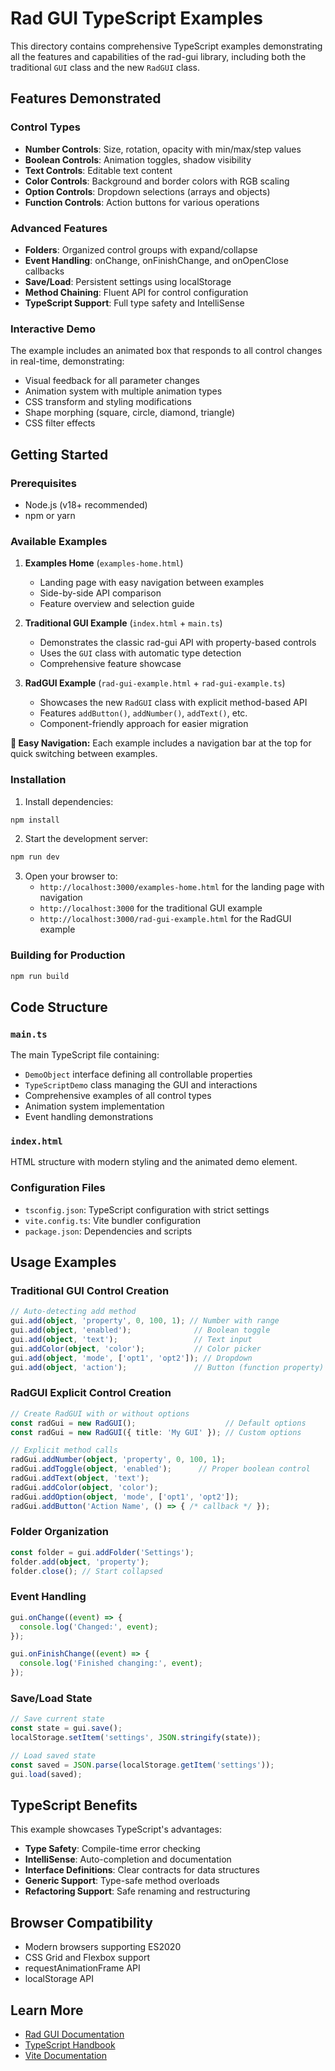 # Rad GUI TypeScript Examples

This directory contains comprehensive TypeScript examples demonstrating all the features and capabilities of the rad-gui library, including both the traditional `GUI` class and the new `RadGUI` class.

## Features Demonstrated

### Control Types
- **Number Controls**: Size, rotation, opacity with min/max/step values
- **Boolean Controls**: Animation toggles, shadow visibility
- **Text Controls**: Editable text content
- **Color Controls**: Background and border colors with RGB scaling
- **Option Controls**: Dropdown selections (arrays and objects)
- **Function Controls**: Action buttons for various operations

### Advanced Features
- **Folders**: Organized control groups with expand/collapse
- **Event Handling**: onChange, onFinishChange, and onOpenClose callbacks
- **Save/Load**: Persistent settings using localStorage
- **Method Chaining**: Fluent API for control configuration
- **TypeScript Support**: Full type safety and IntelliSense

### Interactive Demo
The example includes an animated box that responds to all control changes in real-time, demonstrating:
- Visual feedback for all parameter changes
- Animation system with multiple animation types
- CSS transform and styling modifications
- Shape morphing (square, circle, diamond, triangle)
- CSS filter effects

## Getting Started

### Prerequisites
- Node.js (v18+ recommended)
- npm or yarn

### Available Examples

1. **Examples Home** (`examples-home.html`)
   - Landing page with easy navigation between examples
   - Side-by-side API comparison
   - Feature overview and selection guide

2. **Traditional GUI Example** (`index.html` + `main.ts`)
   - Demonstrates the classic rad-gui API with property-based controls
   - Uses the `GUI` class with automatic type detection
   - Comprehensive feature showcase

3. **RadGUI Example** (`rad-gui-example.html` + `rad-gui-example.ts`)
   - Showcases the new `RadGUI` class with explicit method-based API
   - Features `addButton()`, `addNumber()`, `addText()`, etc.
   - Component-friendly approach for easier migration

**🧭 Easy Navigation:** Each example includes a navigation bar at the top for quick switching between examples.

### Installation

1. Install dependencies:
```bash
npm install
```

2. Start the development server:
```bash
npm run dev
```

3. Open your browser to:
   - `http://localhost:3000/examples-home.html` for the landing page with navigation
   - `http://localhost:3000` for the traditional GUI example
   - `http://localhost:3000/rad-gui-example.html` for the RadGUI example

### Building for Production

```bash
npm run build
```

## Code Structure

### `main.ts`
The main TypeScript file containing:
- `DemoObject` interface defining all controllable properties
- `TypeScriptDemo` class managing the GUI and interactions
- Comprehensive examples of all control types
- Animation system implementation
- Event handling demonstrations

### `index.html`
HTML structure with modern styling and the animated demo element.

### Configuration Files
- `tsconfig.json`: TypeScript configuration with strict settings
- `vite.config.ts`: Vite bundler configuration
- `package.json`: Dependencies and scripts

## Usage Examples

### Traditional GUI Control Creation
```typescript
// Auto-detecting add method
gui.add(object, 'property', 0, 100, 1); // Number with range
gui.add(object, 'enabled');              // Boolean toggle
gui.add(object, 'text');                 // Text input
gui.addColor(object, 'color');           // Color picker
gui.add(object, 'mode', ['opt1', 'opt2']); // Dropdown
gui.add(object, 'action');               // Button (function property)
```

### RadGUI Explicit Control Creation
```typescript
// Create RadGUI with or without options
const radGui = new RadGUI();                    // Default options
const radGui = new RadGUI({ title: 'My GUI' }); // Custom options

// Explicit method calls
radGui.addNumber(object, 'property', 0, 100, 1);
radGui.addToggle(object, 'enabled');      // Proper boolean control
radGui.addText(object, 'text');
radGui.addColor(object, 'color');
radGui.addOption(object, 'mode', ['opt1', 'opt2']);
radGui.addButton('Action Name', () => { /* callback */ });
```

### Folder Organization
```typescript
const folder = gui.addFolder('Settings');
folder.add(object, 'property');
folder.close(); // Start collapsed
```

### Event Handling
```typescript
gui.onChange((event) => {
  console.log('Changed:', event);
});

gui.onFinishChange((event) => {
  console.log('Finished changing:', event);
});
```

### Save/Load State
```typescript
// Save current state
const state = gui.save();
localStorage.setItem('settings', JSON.stringify(state));

// Load saved state
const saved = JSON.parse(localStorage.getItem('settings'));
gui.load(saved);
```

## TypeScript Benefits

This example showcases TypeScript's advantages:
- **Type Safety**: Compile-time error checking
- **IntelliSense**: Auto-completion and documentation
- **Interface Definitions**: Clear contracts for data structures
- **Generic Support**: Type-safe method overloads
- **Refactoring Support**: Safe renaming and restructuring

## Browser Compatibility

- Modern browsers supporting ES2020
- CSS Grid and Flexbox support
- requestAnimationFrame API
- localStorage API

## Learn More

- [Rad GUI Documentation](../../readme.md)
- [TypeScript Handbook](https://www.typescriptlang.org/docs/)
- [Vite Documentation](https://vitejs.dev/) 